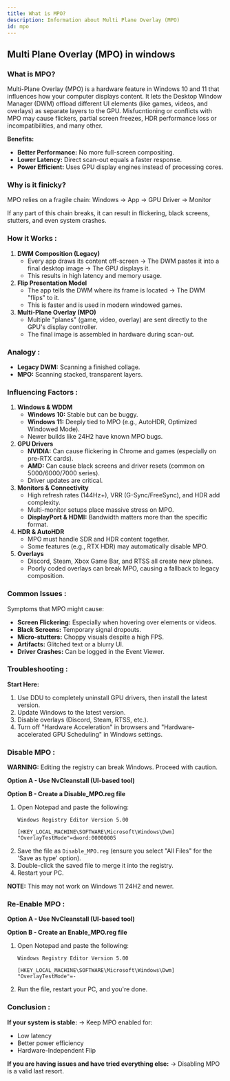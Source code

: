 ```yaml
---
title: What is MPO?
description: Information about Multi Plane Overlay (MPO)
id: mpo
---
```

## Multi Plane Overlay (MPO) in windows

### What is MPO?
Multi-Plane Overlay (MPO) is a hardware feature in Windows 10 and 11 that influences how your computer displays content. It lets the Desktop Window Manager (DWM) offload different UI elements (like games, videos, and overlays) as separate layers to the GPU. Misfucntioning or conflicts with MPO may cause flickers, partial screen freezes, HDR performance loss or incompatibilities, and many other.

**Benefits:**
*   **Better Performance:** No more full-screen compositing.
*   **Lower Latency:** Direct scan-out equals a faster response.
*   **Power Efficient:** Uses GPU display engines instead of processing cores.

### Why is it finicky?
MPO relies on a fragile chain:
Windows → App → GPU Driver → Monitor

If any part of this chain breaks, it can result in flickering, black screens, stutters, and even system crashes.

### How it Works :
1.  **DWM Composition (Legacy)**
    *   Every app draws its content off-screen → The DWM pastes it into a final desktop image → The GPU displays it.
    *   This results in high latency and memory usage.
2.  **Flip Presentation Model**
    *   The app tells the DWM where its frame is located → The DWM "flips" to it.
    *   This is faster and is used in modern windowed games.
3.  **Multi-Plane Overlay (MPO)**
    *   Multiple "planes" (game, video, overlay) are sent directly to the GPU's display controller.
    *   The final image is assembled in hardware during scan-out.

### Analogy :
*   **Legacy DWM:** Scanning a finished collage.
*   **MPO:** Scanning stacked, transparent layers.

### Influencing Factors :
1.  **Windows & WDDM**
    *   **Windows 10:** Stable but can be buggy.
    *   **Windows 11:** Deeply tied to MPO (e.g., AutoHDR, Optimized Windowed Mode).
    *   Newer builds like 24H2 have known MPO bugs.
2.  **GPU Drivers**
    *   **NVIDIA:** Can cause flickering in Chrome and games (especially on pre-RTX cards).
    *   **AMD:** Can cause black screens and driver resets (common on 5000/6000/7000 series).
    *   Driver updates are critical.
3.  **Monitors & Connectivity**
    *   High refresh rates (144Hz+), VRR (G-Sync/FreeSync), and HDR add complexity.
    *   Multi-monitor setups place massive stress on MPO.
    *   **DisplayPort & HDMI:** Bandwidth matters more than the specific format.
4.  **HDR & AutoHDR**
    *   MPO must handle SDR and HDR content together.
    *   Some features (e.g., RTX HDR) may automatically disable MPO.
5.  **Overlays**
    *   Discord, Steam, Xbox Game Bar, and RTSS all create new planes.
    *   Poorly coded overlays can break MPO, causing a fallback to legacy composition.

### Common Issues :
Symptoms that MPO might cause:
*   **Screen Flickering:** Especially when hovering over elements or videos.
*   **Black Screens:** Temporary signal dropouts.
*   **Micro-stutters:** Choppy visuals despite a high FPS.
*   **Artifacts:** Glitched text or a blurry UI.
*   **Driver Crashes:** Can be logged in the Event Viewer.

### Troubleshooting : 
**Start Here:**
1.  Use DDU to completely uninstall GPU drivers, then install the latest version.
2.  Update Windows to the latest version.
3.  Disable overlays (Discord, Steam, RTSS, etc.).
4.  Turn off "Hardware Acceleration" in browsers and "Hardware-accelerated GPU Scheduling" in Windows settings.

### Disable MPO :
**WARNING:** Editing the registry can break Windows. Proceed with caution.

**Option A - Use NvCleanstall (UI-based tool)**

**Option B - Create a Disable_MPO.reg file**
1.  Open Notepad and paste the following:
    ```
    Windows Registry Editor Version 5.00

    [HKEY_LOCAL_MACHINE\SOFTWARE\Microsoft\Windows\Dwm]
    "OverlayTestMode"=dword:00000005
    ```
2.  Save the file as `Disable_MPO.reg` (ensure you select "All Files" for the 'Save as type' option).
3.  Double-click the saved file to merge it into the registry.
4.  Restart your PC.

**NOTE:** This may not work on Windows 11 24H2 and newer.

### Re-Enable MPO :
**Option A - Use NvCleanstall (UI-based tool)**

**Option B - Create an Enable_MPO.reg file**
1.  Open Notepad and paste the following:
    ```
    Windows Registry Editor Version 5.00

    [HKEY_LOCAL_MACHINE\SOFTWARE\Microsoft\Windows\Dwm]
    "OverlayTestMode"=-
    ```
2.  Run the file, restart your PC, and you're done.

### Conclusion :
**If your system is stable:**
→ Keep MPO enabled for:
*   Low latency
*   Better power efficiency
*   Hardware-Independent Flip

**If you are having issues and have tried everything else:**
→ Disabling MPO is a valid last resort.
